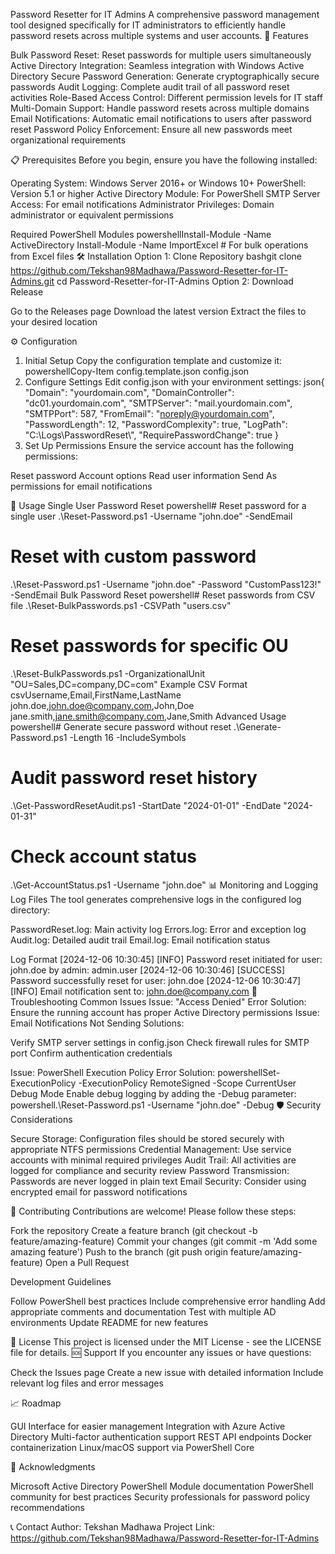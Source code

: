 Password Resetter for IT Admins
A comprehensive password management tool designed specifically for IT administrators to efficiently handle password resets across multiple systems and user accounts.
🚀 Features

Bulk Password Reset: Reset passwords for multiple users simultaneously
Active Directory Integration: Seamless integration with Windows Active Directory
Secure Password Generation: Generate cryptographically secure passwords
Audit Logging: Complete audit trail of all password reset activities
Role-Based Access Control: Different permission levels for IT staff
Multi-Domain Support: Handle password resets across multiple domains
Email Notifications: Automatic email notifications to users after password reset
Password Policy Enforcement: Ensure all new passwords meet organizational requirements

📋 Prerequisites
Before you begin, ensure you have the following installed:

Operating System: Windows Server 2016+ or Windows 10+
PowerShell: Version 5.1 or higher
Active Directory Module: For PowerShell
SMTP Server Access: For email notifications
Administrator Privileges: Domain administrator or equivalent permissions

Required PowerShell Modules
powershellInstall-Module -Name ActiveDirectory
Install-Module -Name ImportExcel  # For bulk operations from Excel files
🛠 Installation
Option 1: Clone Repository
bashgit clone https://github.com/Tekshan98Madhawa/Password-Resetter-for-IT-Admins.git
cd Password-Resetter-for-IT-Admins
Option 2: Download Release

Go to the Releases page
Download the latest version
Extract the files to your desired location

⚙️ Configuration
1. Initial Setup
Copy the configuration template and customize it:
powershellCopy-Item config.template.json config.json
2. Configure Settings
Edit config.json with your environment settings:
json{
  "Domain": "yourdomain.com",
  "DomainController": "dc01.yourdomain.com",
  "SMTPServer": "mail.yourdomain.com",
  "SMTPPort": 587,
  "FromEmail": "noreply@yourdomain.com",
  "PasswordLength": 12,
  "PasswordComplexity": true,
  "LogPath": "C:\\Logs\\PasswordReset\\",
  "RequirePasswordChange": true
}
3. Set Up Permissions
Ensure the service account has the following permissions:

Reset password
Account options
Read user information
Send As permissions for email notifications

🎯 Usage
Single User Password Reset
powershell# Reset password for a single user
.\Reset-Password.ps1 -Username "john.doe" -SendEmail

# Reset with custom password
.\Reset-Password.ps1 -Username "john.doe" -Password "CustomPass123!" -SendEmail
Bulk Password Reset
powershell# Reset passwords from CSV file
.\Reset-BulkPasswords.ps1 -CSVPath "users.csv"

# Reset passwords for specific OU
.\Reset-BulkPasswords.ps1 -OrganizationalUnit "OU=Sales,DC=company,DC=com"
Example CSV Format
csvUsername,Email,FirstName,LastName
john.doe,john.doe@company.com,John,Doe
jane.smith,jane.smith@company.com,Jane,Smith
Advanced Usage
powershell# Generate secure password without reset
.\Generate-Password.ps1 -Length 16 -IncludeSymbols

# Audit password reset history
.\Get-PasswordResetAudit.ps1 -StartDate "2024-01-01" -EndDate "2024-01-31"

# Check account status
.\Get-AccountStatus.ps1 -Username "john.doe"
📊 Monitoring and Logging
Log Files
The tool generates comprehensive logs in the configured log directory:

PasswordReset.log: Main activity log
Errors.log: Error and exception log
Audit.log: Detailed audit trail
Email.log: Email notification status

Log Format
[2024-12-06 10:30:45] [INFO] Password reset initiated for user: john.doe by admin: admin.user
[2024-12-06 10:30:46] [SUCCESS] Password successfully reset for user: john.doe
[2024-12-06 10:30:47] [INFO] Email notification sent to: john.doe@company.com
🔧 Troubleshooting
Common Issues
Issue: "Access Denied" Error
Solution: Ensure the running account has proper Active Directory permissions
Issue: Email Notifications Not Sending
Solutions:

Verify SMTP server settings in config.json
Check firewall rules for SMTP port
Confirm authentication credentials

Issue: PowerShell Execution Policy Error
Solution:
powershellSet-ExecutionPolicy -ExecutionPolicy RemoteSigned -Scope CurrentUser
Debug Mode
Enable debug logging by adding the -Debug parameter:
powershell.\Reset-Password.ps1 -Username "john.doe" -Debug
🛡️ Security Considerations

Secure Storage: Configuration files should be stored securely with appropriate NTFS permissions
Credential Management: Use service accounts with minimal required privileges
Audit Trail: All activities are logged for compliance and security review
Password Transmission: Passwords are never logged in plain text
Email Security: Consider using encrypted email for password notifications

🤝 Contributing
Contributions are welcome! Please follow these steps:

Fork the repository
Create a feature branch (git checkout -b feature/amazing-feature)
Commit your changes (git commit -m 'Add some amazing feature')
Push to the branch (git push origin feature/amazing-feature)
Open a Pull Request

Development Guidelines

Follow PowerShell best practices
Include comprehensive error handling
Add appropriate comments and documentation
Test with multiple AD environments
Update README for new features

📄 License
This project is licensed under the MIT License - see the LICENSE file for details.
🆘 Support
If you encounter any issues or have questions:

Check the Issues page
Create a new issue with detailed information
Include relevant log files and error messages

📈 Roadmap

 GUI Interface for easier management
 Integration with Azure Active Directory
 Multi-factor authentication support
 REST API endpoints
 Docker containerization
 Linux/macOS support via PowerShell Core

🙏 Acknowledgments

Microsoft Active Directory PowerShell Module documentation
PowerShell community for best practices
Security professionals for password policy recommendations

📞 Contact
Author: Tekshan Madhawa
Project Link: https://github.com/Tekshan98Madhawa/Password-Resetter-for-IT-Admins
